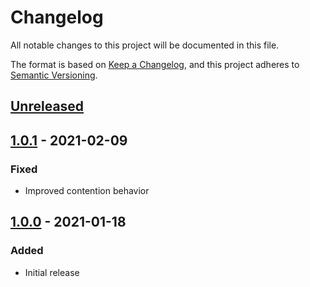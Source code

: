 # Changelog
All notable changes to this project will be documented in this file.

The format is based on [Keep a Changelog](https://keepachangelog.com/en/1.0.0/),
and this project adheres to [Semantic Versioning](https://semver.org/spec/v2.0.0.html).

## [Unreleased]

## [1.0.1] - 2021-02-09
### Fixed
- Improved contention behavior

## [1.0.0] - 2021-01-18
### Added
- Initial release

[Unreleased]: https://github.com/calebzulawski/shm_open_anonymous/compare/1.0.1...HEAD
[1.0.1]: https://github.com/calebzulawski/shm_open_anonymous/compare/1.0.0...1.0.1
[1.0.0]: https://github.com/calebzulawski/shm_open_anonymous/releases/tag/1.0.0
